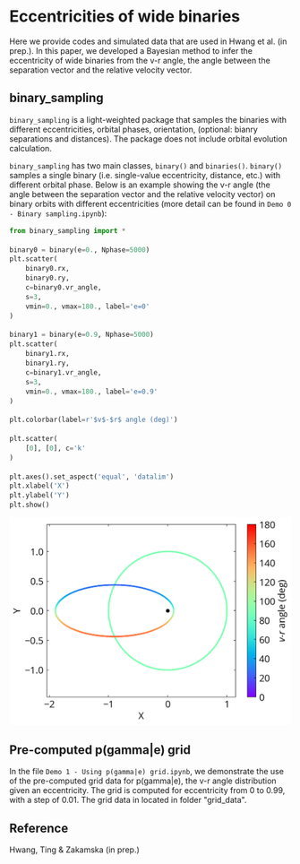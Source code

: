 # Eccentricities of wide binaries

Here we provide codes and simulated data that are used in Hwang et al. (in prep.). In this paper, we developed a Bayesian method to infer the eccentricity of wide binaries from the v-r angle, the angle between the separation vector and the relative velocity vector.


## binary_sampling

`binary_sampling` is a light-weighted package that samples the binaries with different eccentricities, orbital phases, orientation, (optional: bianry separations and distances). The package does not include orbital evolution calculation.

`binary_sampling` has two main classes, `binary()` and `binaries()`. `binary()` samples a single binary (i.e. single-value eccentricity, distance, etc.) with different orbital phase. Below is an example showing the v-r angle (the angle between the separation vector and the relative velocity vector) on binary orbits with different eccentricities (more detail can be found in `Demo 0 - Binary sampling.ipynb`):

```python
from binary_sampling import *

binary0 = binary(e=0., Nphase=5000)
plt.scatter(
    binary0.rx,
    binary0.ry,
    c=binary0.vr_angle,
    s=3,
    vmin=0., vmax=180., label='e=0'
)

binary1 = binary(e=0.9, Nphase=5000)
plt.scatter(
    binary1.rx,
    binary1.ry,
    c=binary1.vr_angle,
    s=3,
    vmin=0., vmax=180., label='e=0.9'
)

plt.colorbar(label=r'$v$-$r$ angle (deg)')

plt.scatter(
    [0], [0], c='k'
)

plt.axes().set_aspect('equal', 'datalim')
plt.xlabel('X')
plt.ylabel('Y')
plt.show()
```
![](figs/20211101_vr_for_orbit.png)

## Pre-computed p(gamma|e) grid

In the file `Demo 1 - Using p(gamma|e) grid.ipynb`, we demonstrate the use of the pre-computed grid data for p(gamma|e), the v-r angle distribution given an eccentricity. The grid is computed for eccentricity from 0 to 0.99, with a step of 0.01. The grid data in located in folder "grid_data".

## Reference
Hwang, Ting & Zakamska (in prep.)

